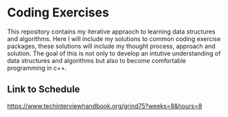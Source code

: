 # Coding Exercises

This repository contains my iterative appraoch to learning data structures and algorithms. Here I will include my solutions to common coding exercise packages, these solutions will include my thought process, approach and solution. The goal of this is not only to develop an intutive understanding of data structures and algorithms but also to become comfortable programming in c++. 

## Link to Schedule

<https://www.techinterviewhandbook.org/grind75?weeks=8&hours=8>
